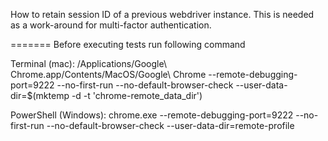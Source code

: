 How to retain session ID of a previous webdriver instance.  This is needed as a work-around for multi-factor authentication.

=======
Before executing tests run following command 

Terminal (mac):
/Applications/Google\ Chrome.app/Contents/MacOS/Google\ Chrome --remote-debugging-port=9222 --no-first-run --no-default-browser-check --user-data-dir=$(mktemp -d -t 'chrome-remote_data_dir')

PowerShell (Windows):
chrome.exe --remote-debugging-port=9222 --no-first-run --no-default-browser-check --user-data-dir=remote-profile

